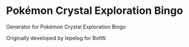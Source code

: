 # Pokémon Crystal Exploration Bingo

Generator for Pokémon Crystal Exploration Bingo

Originally developed by lepelog for BotW.
